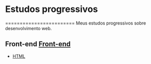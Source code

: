 # Estudos progressivos
========================
Meus estudos progressivos sobre desenvolvimento web.
## Front-end [Front-end](front-end/)
- [HTML](front-end/html/)

